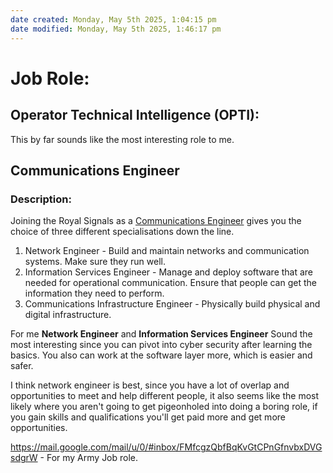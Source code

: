 ```yaml
---
date created: Monday, May 5th 2025, 1:04:15 pm
date modified: Monday, May 5th 2025, 1:46:17 pm
---
```


# Job Role:

## Operator Technical Intelligence (OPTI):

This by far sounds like the most interesting role to me.

## Communications Engineer

### Description:

Joining the Royal Signals as a [Communications Engineer](https://jobs.army.mod.uk/roles/royal-signals/cyber-engineer/?cid=refe8706253943) gives you the choice of three different specialisations down the line.

1. Network Engineer - Build and maintain networks and communication systems. Make sure they run well.
2. Information Services Engineer - Manage and deploy software that are needed for operational communication. Ensure that people can get the information they need to perform.
3. Communications Infrastructure Engineer - Physically build physical and digital infrastructure.

For me **Network Engineer** and **Information Services Engineer** Sound the most interesting since you can pivot into cyber security after learning the basics. You also can work at the software layer more, which is easier and safer.

I think network engineer is best, since you have a lot of overlap and opportunities to meet and help different people, it also seems like the most likely where you aren't going to get pigeonholed into doing a boring role, if you gain skills and qualifications you'll get paid more and get more opportunities. 

https://mail.google.com/mail/u/0/#inbox/FMfcgzQbfBqKvGtCPnGfnvbxDVGsdgrW - For my Army Job role.
